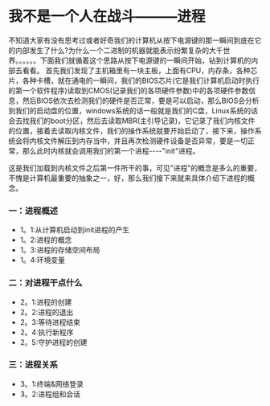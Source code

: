 # 我不是一个人在战斗———进程

不知道大家有没有思考过或者好奇我们的计算机从按下电源键的那一瞬间到底在它的内部发生了什么?为什么一个二进制的机器就能表示纷繁复杂的大千世界。。。。。。下面我们就循着这个思路从按下电源键的一瞬间开始，钻到计算机的内部去看看。
首先我们发现了主机箱里有一块主板，上面有CPU，内存条，各种芯片，各种卡槽，就在通电的一瞬间，我们的BIOS芯片(它是我们计算机启动时执行的第一个软件程序)读取到CMOS(记录我们的各项硬件参数)中的各项硬件参数信息，然后BIOS依次去检测我们的硬件是否正常，要是可以启动，那么BIOS会分析到我们的启动盘的位置，windows系统的话一般就是我们的C盘，Linux系统的话会去找我们的boot分区，然后去读取MBR(主引导记录)，它记录了我们内核文件的位置，接着去读取内核文件，我们的操作系统就要开始启动了，接下来，操作系统会将内核文件解压到内存当中，并且再次检测硬件设备是否异常，要是一切正常，那么此时内核就会调用我们的第一个进程----"init"进程。

这是我们加载到内核文件之后第一件所干的事，可见"进程"的概念是多么的重要，不愧是计算机最重要的抽象之一，好，那么我们接下来就来具体介绍下进程的概念。


### 一：进程概述
- 1。1:从计算机启动到init进程的产生
- 1。2:进程的概念
- 1。3:进程的存储空间布局
- 1。4:环境变量


### 二：对进程干点什么
- 2。1:进程的创建
- 2。2:进程的退出
- 2。3:等待进程结束
- 2。4:执行新程序
- 2。5:守护进程的创建


### 三：进程关系
- 3。1:终端&网络登录
- 3。2:进程组和会话
